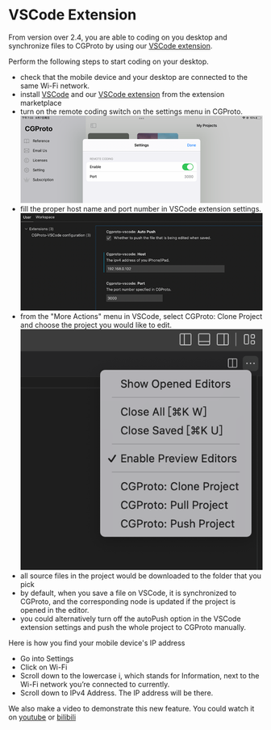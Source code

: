 # VSCode Extension

From version over 2.4, you are able to coding on you desktop and synchronize files to CGProto by using our [VSCode extension](https://marketplace.visualstudio.com/items?itemName=cgproto.cgproto-vscode).


Perform the following steps to start coding on your desktop.
- check that the mobile device and your desktop are connected to the same Wi-Fi network.
- install [VSCode](https://code.visualstudio.com) and our [VSCode extension](https://marketplace.visualstudio.com/items?itemName=cgproto.cgproto-vscode) from the extension marketplace
- turn on the remote coding switch on the settings menu in CGProto. 
![](_assets/12.png ':align=center')
- fill the proper host name and port number in VSCode extension settings.
![](_assets/11.png ':align=center')
- from the "More Actions" menu in VSCode, select CGProto: Clone Project and choose the project you would like to edit.
![](_assets/13.png ':size=30%')
- all source files in the project would be downloaded to the folder that you pick
- by default, when you save a file on VSCode, it is synchronized to CGProto, and the corresponding node is updated if the project is opened in the editor. 
- you could alternatively turn off the autoPush option in the VSCode extension settings and push the whole project to CGProto manually.

Here is how you find your mobile device's IP address
- Go into Settings
- Click on Wi-Fi
- Scroll down to the lowercase i, which stands for Information, next to the Wi-Fi network you’re connected to currently.
- Scroll down to IPv4 Address. The IP address will be there.

We also make a video to demonstrate this new feature. You could watch it on [youtube](https://youtu.be/ol0FXjQ5th8) or 
[bilibili](https://www.bilibili.com/video/BV14t4y1G7gg/)